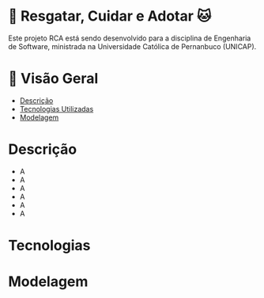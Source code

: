 # 🐶 Resgatar, Cuidar e Adotar 🐱

<p>Este projeto RCA está sendo desenvolvido para a disciplina de Engenharia de Software, ministrada na Universidade Católica de Pernanbuco (UNICAP).</p>

# 📝 Visão Geral

+ <a href="#descrição">Descrição</a>
+ <a href="#Tecnologias">Tecnologias Utilizadas</a>
+ <a href="#modelagem">Modelagem</a>


# Descrição
+ <a>A</a>
+ <a>A</a>
+ <a>A</a>
+ <a>A</a>
+ <a>A</a>
+ <a>A</a>


# Tecnologias

# Modelagem


